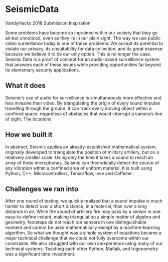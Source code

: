 # SeismicData
VandyHacks 2018 Submission
Inspiration

Some problems have become so ingrained within our society that they go all-but unnoticed, even as they lie in our plain sight. The way we use public video surveillance today is one of these problems: We accept its potential to violate our privacy, its unsuitability for data collection, and its great expense because we believe it to be our only option. This is no longer the case. Seismic Data is a proof of concept for an audio-based surveillance system that answers each of these issues while providing opportunities far beyond its elementary security applications.


What it does
---------------

Seismic’s use of audio for surveillance is simultaneously more effective and less invasive than video. By triangulating the origin of every sound impulse travelling through the ground, it can track every moving object within a confined space, regardless of obstacles that would interrupt a camera’s line of sight. The locations 


How we built it
----------------
In abstract, Seismic applies an already-established mathematical system, originally developed to triangulate the position of military artillery, but on a relatively smaller scale. Using only the time it takes a sound to reach an array of three microphones, Seismic can theoretically detect the source of any vibration within a confined area of uniform material. It is built using Python, C++, Microcontrollers, Tensorflow, love and Caffeine.


Challenges we ran into
-----------------
After one round of testing, we quickly realized that a sound impulse is much harder to detect over a short distance, in a material, than over a long distance in air. While the sound of artillery fire may pass by a sensor in one easy-to-define instant, making triangulation a simple matter of algebra and geometry, footsteps do not reach our sensors in one distinguishable moment and cannot be used mathematically except by a machine-learning algorithm. So what we thought was a simple system of equations became a major technical challenge that we could not fully overcome within our constraints. We also struggled with our own inexperience using many of our technical systems: Teaching each other Python, Matlab, and trigonometry was a significant time investment.
